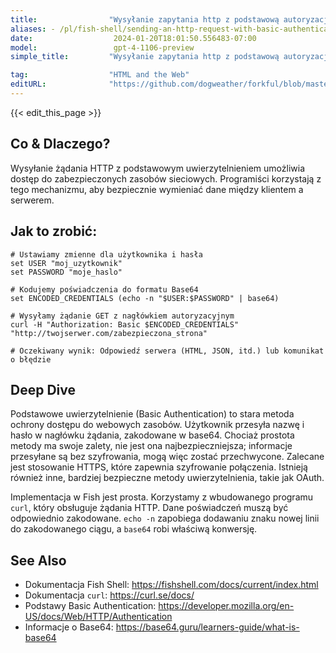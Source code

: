 ```yaml
---
title:                "Wysyłanie zapytania http z podstawową autoryzacją"
aliases: - /pl/fish-shell/sending-an-http-request-with-basic-authentication.md
date:                  2024-01-20T18:01:50.556483-07:00
model:                 gpt-4-1106-preview
simple_title:         "Wysyłanie zapytania http z podstawową autoryzacją"

tag:                  "HTML and the Web"
editURL:              "https://github.com/dogweather/forkful/blob/master/content/pl/fish-shell/sending-an-http-request-with-basic-authentication.md"
---
```


{{< edit_this_page >}}

## Co & Dlaczego?
Wysyłanie żądania HTTP z podstawowym uwierzytelnieniem umożliwia dostęp do zabezpieczonych zasobów sieciowych. Programiści korzystają z tego mechanizmu, aby bezpiecznie wymieniać dane między klientem a serwerem.

## Jak to zrobić:
```Fish Shell
# Ustawiamy zmienne dla użytkownika i hasła
set USER "moj_uzytkownik"
set PASSWORD "moje_haslo"

# Kodujemy poświadczenia do formatu Base64
set ENCODED_CREDENTIALS (echo -n "$USER:$PASSWORD" | base64)

# Wysyłamy żądanie GET z nagłówkiem autoryzacyjnym
curl -H "Authorization: Basic $ENCODED_CREDENTIALS" "http://twojserwer.com/zabezpieczona_strona"

# Oczekiwany wynik: Odpowiedź serwera (HTML, JSON, itd.) lub komunikat o błędzie 
```

## Deep Dive
Podstawowe uwierzytelnienie (Basic Authentication) to stara metoda ochrony dostępu do webowych zasobów. Użytkownik przesyła nazwę i hasło w nagłówku żądania, zakodowane w base64. Chociaż prostota metody ma swoje zalety, nie jest ona najbezpieczniejsza; informacje przesyłane są bez szyfrowania, mogą więc zostać przechwycone. Zalecane jest stosowanie HTTPS, które zapewnia szyfrowanie połączenia. Istnieją również inne, bardziej bezpieczne metody uwierzytelnienia, takie jak OAuth.

Implementacja w Fish jest prosta. Korzystamy z wbudowanego programu `curl`, który obsługuje żądania HTTP. Dane poświadczeń muszą być odpowiednio zakodowane. `echo -n` zapobiega dodawaniu znaku nowej linii do zakodowanego ciągu, a `base64` robi właściwą konwersję. 

## See Also
- Dokumentacja Fish Shell: https://fishshell.com/docs/current/index.html
- Dokumentacja `curl`: https://curl.se/docs/
- Podstawy Basic Authentication: https://developer.mozilla.org/en-US/docs/Web/HTTP/Authentication
- Informacje o Base64: https://base64.guru/learners-guide/what-is-base64
